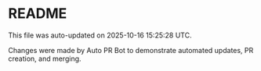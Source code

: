 # README

This file was auto-updated on 2025-10-16 15:25:28 UTC.

Changes were made by Auto PR Bot to demonstrate automated updates, PR creation, and merging.

